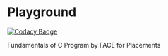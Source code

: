 # Playground

[![Codacy Badge](https://api.codacy.com/project/badge/Grade/61b3431a945e4525955e2e06be4bd453)](https://app.codacy.com/manual/asv0018/Playground?utm_source=github.com&utm_medium=referral&utm_content=asv0018/Playground&utm_campaign=Badge_Grade_Dashboard)

Fundamentals of C Program by FACE for Placements
